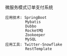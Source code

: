 微服务模式订单支付系统

    应用技术: SpringBoot
             Mybatis
             Dubbo
             RocketMQ
             Zookeeper
             MySQL
    应用工具: Twitter-Snowflake
             RestTemplate
            
         
            
    
        
